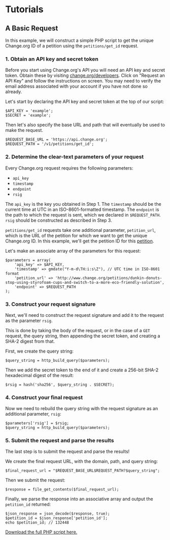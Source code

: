 # Tutorials

## A Basic Request

In this example, we will construct a simple PHP script to get the unique
Change.org ID of a petition using the `petitions/get_id` request.

### 1. Obtain an API key and secret token

Before you start using Change.org's API you will need an API key and secret
token. Obtain these by visiting
[change.org/developers](http://www.change.org/developers).
Click on "Request an API Key" and follow the instructions on screen. You may
need to verify the email address associated with your account if you have not
done so already.

Let's start by declaring the API key and secret token at the top of our
script:

    $API_KEY = 'example';
    $SECRET = 'example';

Then let's also specify the base URL and path that will eventually be used to make
the request.

    $REQUEST_BASE_URL = 'https://api.change.org';
    $REQUEST_PATH = '/v1/petitions/get_id';

### 2. Determine the clear-text parameters of your request

Every Change.org request requires the following parameters:

* `api_key`
* `timestamp`
* `endpoint`
* `rsig`

The `api_key` is the key you obtained in Step 1. The `timestamp` should be
the current time at UTC in an ISO-8601-formatted timestamp. The `endpoint` is the path to
which the request is sent, which we declared in `$REQUEST_PATH`. `rsig`
should be constructed as described in Step 3.

`petitions/get_id` requests take one additional parameter,
`petition_url`, which is the URL of the petition for which we want to get the
unique Change.org ID. In this example, we'll get the petition ID for this
[petition](http://www.change.org/petitions/dunkin-donuts-stop-using-styrofoam-cups-and-switch-to-a-more-eco-friendly-solution).

Let's make an associate array of the parameters for this request:

    $parameters = array(
        'api_key' => $API_KEY,
        'timestamp' => gmdate("Y-m-d\TH:i:s\Z"), // UTC time in ISO-8601 format
        'petition_url' => 'http://www.change.org/petitions/dunkin-donuts-stop-using-styrofoam-cups-and-switch-to-a-more-eco-friendly-solution',
        'endpoint' => $REQUEST_PATH
    );

### 3. Construct your request signature

Next, we'll need to construct the request signature and add it to the request as
the parameter `rsig`.

This is done by taking the body of the request, or in the case of a `GET`
request, the query string, then appending the secret token, and creating
a SHA-2 digest from that.

First, we create the query string:

    $query_string = http_build_query($parameters);

Then we add the secret token to the end of it and create a 256-bit SHA-2
hexadecimal digest of the result:

    $rsig = hash('sha256', $query_string . $SECRET);

### 4. Construct your final request

Now we need to rebuild the query string with the request signature as an
additional parameter, `rsig`:

    $parameters['rsig'] = $rsig;
    $query_string = http_build_query($parameters);

### 5. Submit the request and parse the results

The last step is to submit the request and parse the results!

We create the final request URL, with the domain, path, and query string:

    $final_request_url = "$REQUEST_BASE_URL$REQUEST_PATH?$query_string";

Then we submit the request:

    $response = file_get_contents($final_request_url);

Finally, we parse the response into an associative array and output the
`petition_id` returned:

    $json_response = json_decode($response, true);
    $petition_id = $json_response['petition_id'];
    echo $petition_id; // 132448

[Download the full PHP script here.](../examples/get_petition_id.php)
